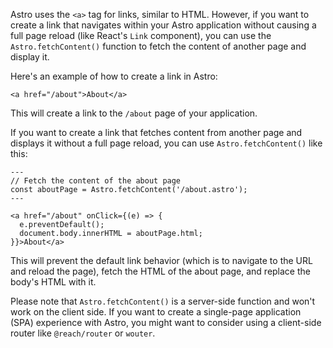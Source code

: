Astro uses the `<a>` tag for links, similar to HTML. However, if you want to create a link that navigates within your Astro application without causing a full page reload (like React's `Link` component), you can use the `Astro.fetchContent()` function to fetch the content of another page and display it.

Here's an example of how to create a link in Astro:

```astro
<a href="/about">About</a>
```

This will create a link to the `/about` page of your application.

If you want to create a link that fetches content from another page and displays it without a full page reload, you can use `Astro.fetchContent()` like this:

```astro
---
// Fetch the content of the about page
const aboutPage = Astro.fetchContent('/about.astro');
---

<a href="/about" onClick={(e) => {
  e.preventDefault();
  document.body.innerHTML = aboutPage.html;
}}>About</a>
```

This will prevent the default link behavior (which is to navigate to the URL and reload the page), fetch the HTML of the about page, and replace the body's HTML with it.

Please note that `Astro.fetchContent()` is a server-side function and won't work on the client side. If you want to create a single-page application (SPA) experience with Astro, you might want to consider using a client-side router like `@reach/router` or `wouter`.

